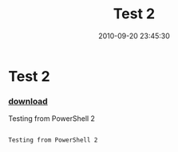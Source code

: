 ﻿---
pid:            2244
parent:         0
children:       
poster:         Anon 2
title:          Test 2
date:           2010-09-20 23:45:30
description:    Testing from PowerShell 2
format:         text
---

# Test 2

### [download](2244.txt)  

Testing from PowerShell 2

```text

Testing from PowerShell 2
```
